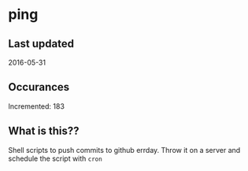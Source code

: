 # ping

## Last updated
2016-05-31

## Occurances
Incremented: 183

## What is this?? 
Shell scripts to push commits to github errday. Throw it on a server and schedule the script with `cron`
